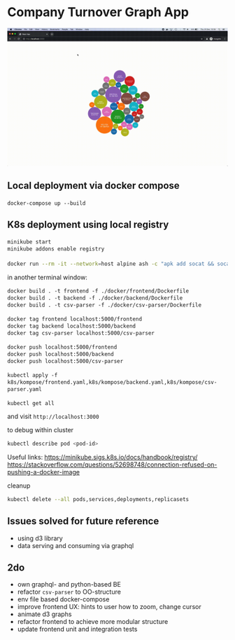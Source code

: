 # Company Turnover Graph App

![screencast](./assets/screencast.gif)

## Local deployment via docker compose

`docker-compose up --build`

## K8s deployment using local registry

```bash
minikube start
minikube addons enable registry

docker run --rm -it --network=host alpine ash -c "apk add socat && socat TCP-LISTEN:5000,reuseaddr,fork TCP:$(minikube ip):5000"
```

in another terminal window:

```
docker build . -t frontend -f ./docker/frontend/Dockerfile
docker build . -t backend -f ./docker/backend/Dockerfile
docker build . -t csv-parser -f ./docker/csv-parser/Dockerfile

docker tag frontend localhost:5000/frontend
docker tag backend localhost:5000/backend
docker tag csv-parser localhost:5000/csv-parser

docker push localhost:5000/frontend
docker push localhost:5000/backend
docker push localhost:5000/csv-parser

kubectl apply -f k8s/kompose/frontend.yaml,k8s/kompose/backend.yaml,k8s/kompose/csv-parser.yaml

kubectl get all
```

and visit `http://localhost:3000`

to debug within cluster

```bash
kubectl describe pod <pod-id>
```

Useful links:
https://minikube.sigs.k8s.io/docs/handbook/registry/
https://stackoverflow.com/questions/52698748/connection-refused-on-pushing-a-docker-image

cleanup

```bash
kubectl delete --all pods,services,deployments,replicasets
```

## Issues solved for future reference

- using d3 library
- data serving and consuming via graphql

## 2do

- own graphql- and python-based BE
- refactor `csv-parser` to OO-structure
- env file based docker-compose
- improve frontend UX: hints to user how to zoom, change cursor
- animate d3 graphs
- refactor frontend to achieve more modular structure
- update frontend unit and integration tests
